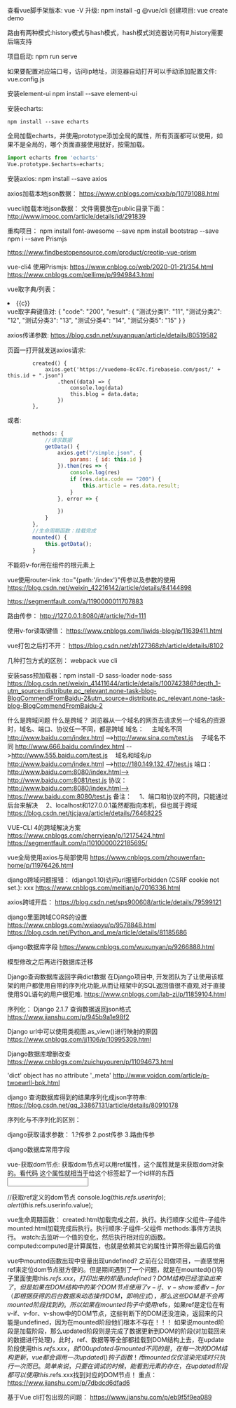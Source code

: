 查看vue脚手架版本:
vue -V
升级:
npm install -g @vue/cli
创建项目:
vue create demo

路由有两种模式:history模式与hash模式，hash模式浏览器访问有#,history需要后端支持


项目启动:
npm run serve

如果要配置对应端口号，访问ip地址，浏览器自动打开可以手动添加配置文件:
vue.config.js


安装element-ui
npm install --save element-ui

安装echarts:
```
npm install --save echarts
```

全局加载echarts，并使用prototype添加全局的属性，所有页面都可以使用，如果不是全局的，哪个页面直接使用就好，按需加载。
```python
import echarts from 'echarts'
Vue.prototype.$echarts=echarts;
```

安装axios:
npm install --save axios

axios加载本地json数据：
https://www.cnblogs.com/cxxb/p/10791088.html


vuecli加载本地json数据：
文件需要放在public目录下面：
http://www.imooc.com/article/details/id/291839


重构项目：
npm install font-awesome --save
npm install bootstrap --save
npm i --save Prismjs 

https://www.findbestopensource.com/product/creotip-vue-prism

vue-cli4 使用Prismjs:
https://www.cnblog.co/web/2020-01-21/354.html
https://www.cnblogs.com/pellime/p/9949843.html


vue取字典/列表：
      <li v-for="c in blog.category">
        {{c}}
      </li>
vue取字典键值对:
{
    "code": "200",
    "result": {
        "测试分类1": "11",
        "测试分类2": "12",
        "测试分类3": "13",
        "测试分类4": "14",
        "测试分类5": "15"
    }
}

axios传递参数:
https://blog.csdn.net/xuyanquan/article/details/80519582


页面一打开就发送axios请求:
```
        created() {
            axios.get('https://vuedemo-8c47c.firebaseio.com/post/' + this.id + ".json")
                .then((data) => {
                    console.log(data)
                    this.blog = data.data;
                })
        },
```
或者:
```javascript
        methods: {
            //请求数据
            getData() {
                axios.get("/simple.json", {
                    params: { id: this.id }
                }).then(res => {
                    console.log(res)
                    if (res.data.code == "200") {
                        this.article = res.data.result;
                    }
                }, error => {

                })
            }
        },
        //生命周期函数：挂载完成
        mounted() {
            this.getData();
        }
```


不能将v-for用在组件的根元素上

vue使用router-link :to="{path:'/index'}"传参以及参数的使用
https://blog.csdn.net/weixin_42216142/article/details/84144898

https://segmentfault.com/a/1190000011707883



路由传参：
<router-link :to="{path:'/article/',query:{id:article.id}}">
http://127.0.0.1:8080/#/article/?id=111



使用v-for读取键值：
https://www.cnblogs.com/liwids-blog/p/11639411.html


vue打包之后打不开：
https://blog.csdn.net/zh127368zh/article/details/8102




几种打包方式的区别：
webpack
vue cli

安装sass预加载器：npm install -D sass-loader node-sass
https://blog.csdn.net/weixin_41411644/article/details/100742386?depth_1-utm_source=distribute.pc_relevant.none-task-blog-BlogCommendFromBaidu-2&utm_source=distribute.pc_relevant.none-task-blog-BlogCommendFromBaidu-2



什么是跨域问题
什么是跨域？
浏览器从一个域名的网页去请求另一个域名的资源时，域名、端口、协议任一不同，都是跨域
域名：
　主域名不同 http://www.baidu.com/index.html -->http://www.sina.com/test.js
　子域名不同 http://www.666.baidu.com/index.html -->http://www.555.baidu.com/test.js
　域名和域名ip http://www.baidu.com/index.html -->http://180.149.132.47/test.js
端口：
　http://www.baidu.com:8080/index.html–> http://www.baidu.com:8081/test.js
协议：
　http://www.baidu.com:8080/index.html–> https://www.baidu.com:8080/test.js
备注：
　1、端口和协议的不同，只能通过后台来解决
　2、localhost和127.0.0.1虽然都指向本机，但也属于跨域
https://blog.csdn.net/tjcjava/article/details/76468225


VUE-CLI 4的跨域解决方案
https://www.cnblogs.com/cherryjean/p/12175424.html
https://segmentfault.com/q/1010000022185695/

vue全局使用axios与局部使用
https://www.cnblogs.com/zhouwenfan-home/p/11976426.html


django跨域问题报错：
(django1.10)访问url报错Forbidden (CSRF cookie not set.): xxx
https://www.cnblogs.com/meitian/p/7016336.html

axios跨域开启：
https://blog.csdn.net/sps900608/article/details/79599121

django里面跨域CORS的设置
https://www.cnblogs.com/wxiaoyu/p/9578848.html
https://blog.csdn.net/Python_and_me/article/details/81185686

django数据库字段
https://www.cnblogs.com/wuxunyan/p/9266888.html

模型修改之后再进行数据库迁移



Django查询数据库返回字典dict数据
在Django项目中, 开发团队为了让使用该框架的用户都使用自带的序列化功能,从而让框架中的SQL返回值很不直观,对于直接使用SQL语句的用户很犯难.
https://www.cnblogs.com/lab-zj/p/11859104.html

序列化：
Django 2.1.7 查询数据返回json格式
https://www.jianshu.com/p/945b9a1e98f2

Django url中可以使用类视图.as_view()进行映射的原因
https://www.cnblogs.com/jj1106/p/10995309.html



Django数据库增删改查
https://www.cnblogs.com/zuichuyouren/p/11094673.html


'dict' object has no attribute '_meta'
http://www.voidcn.com/article/p-twoewrll-bpk.html



django 查询数据库得到的结果序列化成json字符串:
https://blog.csdn.net/qq_33867131/article/details/80910178  

序列化与不序列化的区别：


django获取请求参数：
1.?传参
2.post传参
3.路由传参


django数据库常用字段


vue-获取dom节点:
获取dom节点可以用ref属性，这个属性就是来获取dom对象的。看代码  这个属性就相当于给这个标签起了一个id样的东西
<input type="text" ref="userinfo" />


//获取ref定义的dom节点
console.log(this.$refs.userinfo);
alert(this.$refs.userinfo.value);



vue生命周期函数：
created:html加载完成之前，执行。执行顺序:父组件-子组件
mounted:html加载完成后执行。执行顺序:子组件-父组件
methods:事件方法执行。
watch:去监听一个值的变化，然后执行相对应的函数。
computed:computed是计算属性，也就是依赖其它的属性计算所得出最后的值


vue中mounted函数出现中变量出现undefined?
之前在公司做项目，一直感觉用ref来定位dom节点挺方便的。但是期间遇到了一个问题，就是在mounted(){}钩子里面使用this.$refs.xxx，打印出来的却是undefined？
DOM结构已经渲染出来了，但是如果在DOM结构中的某个DOM节点使用了v-if、v-show或者v-for（即根据获得的后台数据来动态操作DOM，即响应式），那么这些DOM是不会再mounted阶段找到的。
所以如果在mounted钩子中使用$refs，如果ref是定位在有v-if、v-for、v-show中的DOM节点，这些判断下的DOM还没渲染，返回来的只能是undefined，因为在mounted阶段他们根本不存在！！！
如果说mounted阶段是加载阶段，那么updated阶段则是完成了数据更新到DOM的阶段(对加载回来的数据进行处理)，此时，ref、数据等等全部都挂载到DOM结构上去，在update阶段使用this.$refs.xxx，就100%能找到该DOM节点。
updated与mounted不同的是，在每一次的DOM结构更新，vue都会调用一次updated(){}钩子函数！而mounted仅仅渲染完成时只执行一次而已。
简单来说，只要在调试的时候，能看到元素的存在，在updated阶段都可以使用this.$refs.xxx找到对应的DOM节点！
重点：https://www.jianshu.com/p/7dbdcd6dfad6


基于Vue cli打包出现的问题：
https://www.jianshu.com/p/eb9f5f9ea089